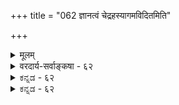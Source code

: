 +++
title = "062 ज्ञानत्वं चेद्रहस्यागमविदितमिति"

+++
<details><summary>मूलम्</summary>

ज्ञानत्वं चेद्रहस्यागमविदितमिति स्वीकृतं नित्यभूतेः षाड्गुण्यात्मत्वमेवं प्रसजति सह तत्पाठतोऽतो जडा सा ।  
तत्संबन्धात् कुतश्चित्तदुपचरणमित्याहुरेके परे तु ज्ञानत्वाजाड्यकष्ठोक्त्यनुगुणमवदन्मुख्यतामात्मनीव ॥ ६२ ॥
</details>

<details><summary>वरदार्य-सर्वाङ्कषा - ६२</summary>

492 



207. 

ज्ञानत्वं चेद्रहस्यागमविदितमिति स्वीकृतं नित्यभूतेः 

[ नित्यविभूतेः स्वयंप्रकाशत्वम् ] 

षाड्गुण्यात्मत्वमेवं प्रसजति सह तत्पाठतोऽतो जडा सा । तत्संबन्धात् कुतश्चित् तदुपचरणमित्याहुरेके परे तु 

ज्ञानत्वाजाड्यकण्ठोक्त्यनुगुणमवदन् मुख्यतामात्मनीव ॥62॥ 



ग्रन्थारंभे नित्यविभूतेः अजडवर्गे गणना कृता । तदाशङ्क्य समाधत्ते – ज्ञानत्वमित्यादि । **रहस्यागमविदितमिति** = **रहस्याम्नाये** = एकायनशाखायां **विदितमिति** = प्रतिपादितमिति हेतोः नित्यविभूतेः ज्ञानत्वं स्वीकृतं **चेत्** = **ज्ञानरूपत्वम्=अजडत्वम्** = स्वयंप्रकाशत्वं यदि स्वीक्रियते, तर्हि **एवम्** = एवमेव सह **तत्पाठतः** = तस्मिन्नेवागमे स्वयंप्रकाशत्वेन सह षाड्गुण्यस्यापि पाठात् **षाड्गुण्यात्मत्वम्** = ज्ञानशक्तिबलैश्वर्यवीर्यतेजोरूपषड्गुणवत्त्वमपि नित्यविभूतेः प्रसजति । **अतः** = षाड्गुण्यासंभववत्, तत्सहपठितभगवद्वत् स्वप्रकाशत्वस्याप्यसंभवात् **सा** = नित्यविभूतिः **जडा** = नाजडा । ननु 'किमात्मिकैषा भगवतो व्यक्तिः' इति प्रश्नस्य, ‘यदात्मकोऽसौ भगवान्' इत्यादिना उत्तरदानात् भगवद्दिव्यमङ्गलविग्रहस्यापि ज्ञानरूपत्वाभिधानात्, तदुपादानभूताया नित्यविभूतेरपि ज्ञानरूपत्वावगमात् जडत्वं कथमित्यत्र - तत्संबन्धादित्यादि । कुतश्चित् **तत्संबन्धात्** = हेयप्रत्यनीकत्वाद्यन्यतमात् तस्य परमात्मनस्संबन्धात्, प्रवाहसंबन्धात् तीरस्येव **उपचरणम्** = उपचारात्तथाभिधानम् इति **एके** = केचन आहुः । परे तु ज्ञानत्वाजाड्य- **कण्ठोक्त्यनुगुणम्** = ज्ञानस्वरूपत्वस्य जडत्वाभावस्य च कण्ठतः स्पष्टतयैव उक्तेरनुसारेण आत्मनि **इव** = परमात्मनि यथा, तथैव **मुख्यताम्** = ज्ञानस्वरूपतामेव भगवद्दिव्यमूर्तेः अवदन् । 

रहस्याम्नाये ‘किमात्मिकैवैषा भगवतो व्यक्तिः' इत्यादिप्रश्नस्य ' यदात्मको भगवान्' इत्युत्तरदानात्, परमपदे भगवतश्शरीरमपि परमात्मवदेव ज्ञानात्मकमिति वक्तव्यं भवति । परं तु आत्मा खलु ज्ञानस्वरूपः । तस्य शरीरमपि ज्ञानस्वरूपं कथं भवेत् ? उभयोरपि ज्ञानरूपत्वे शरीरशरीरिभावः कथम् ? अतः भगवतः शरीरम् न ज्ञानस्वरूपम्, किन्तु जडमेव इति केचिदाहुः । न च ' यदात्मको भगवान्' इति कथमिति वाच्यम्, औपचारिकत्वात्तस्य । अन्यथा परमात्मवत् तच्छरीरमपि षाड्गुण्यवदिति वक्तव्यं स्यादिति । इष्टापत्तौ षाड्गुण्यस्य चेतनत्वनियतत्वात् चेतनत्वमपि शरीरस्य वक्तव्यम् । न हि शरीरस्य चेतनपदवाच्यत्वं कस्यापीष्टम्। न च भगवच्छरीरस्य जीवस्य चेतनत्वं दृश्यत इति वाच्यम्, जीवस्य ब्रह्मांशत्वात्तथात्वम् । अधिकं शरीरलक्षणे (बुद्धि. 83) वक्ष्यते । 

परं तु धर्मभूतज्ञानस्य ज्ञानरूपत्वेऽपि आत्मवत् चेतनत्वं नाङ्गीक्रयते, परमात्मशरीरत्वमपि नाङ्गीक्रियते । स्वप्रकाशत्वात् जडत्वमपि नाङ्गीक्रियते । तद्वत् नित्यविभूतेः स्वप्रकाशत्वाङ्गीकारमात्रेण, न तस्याश्चेतनत्वम्, नापि ज्ञानादिषाड्गुण्ययोगः । सिद्धान्ते पराक्त्वम्, जडत्वं च भिन्नम्, प्रत्यक्त्वं पराक्त्वं च भिन्नमित्यादिकं निरूपितं पुरस्तात् (जीव. 7 ) । अतो नित्यविभूतेरजडत्वे न कश्चन विरोधः । नवीना अपि परमात्मनो देहस्य ज्ञानरूपत्वमङ्गीकुर्वन्ति । परं तु स्वरूपात्मकमित्यपि वदन्ति ॥ ६२ ॥
</details>


<details><summary>ಕನ್ನಡ - ६२</summary>

नित्यविभूति अजडवॆन्दु हेळिद्दन्नु विमर्शिसुत्तारॆ - रहस्यागम विदितमिति नित्यविभूतेः ज्ञानत्वं स्वीकृतं चेत्, एवं सहतत्पा ठतः पाडु ड्यात्मत्वं प्रसजति - रहस्यागमदल्लि हेळिरुवुदरिन्द नित्य विभूति ज्ञानस्वरूप, अजडवॆन्दु ऒप्पुवुदावरॆ, हीगॆये अदरॊन्दिगॆ हेळिरुवुदरिन्द परमात्मनन्तॆ नित्यविभूतिय सह ज्ञानशक्तादि षाडुण्य परिपूर्णवॆन्दू ऒप्पबेकागुत्तदॆ. अतः सा जडा इदु साध्यविल्लद्द रिन्द नित्यविभूति जडवे हॊरतु अजडवल्ल. 

रहस्याम्यायदल्लि अदन्नु ज्ञानरूपवॆन्दु हेळिद बगॆ हेगॆ? ऎन्दरॆ तम्बनात् कुतश्चित् तदुपचरणं इति एके अहुः -नित्यविभूति सम्पुर्णज्ञानविकासस्थानवाद कारण कॆलवॆडॆयल्लि ज्ञानरूपवॆन्दु औपचारि कवागि हेळिदॆ; मुख्यार्थ ग्राह्यवल्ल ऎन्दु कॆलवरु हेळुवरु. 

परेतु, आत्मनीव ज्ञानत्याजाड्य कक्कनुगुणं मुख्यतां अवदन्बेरे कॆलवरन्तु परमात्मन स्वरूपदन्तॆये नित्यविभूतियू ज्ञान स्वरूप मत्तु अजडवॆन्दु स्पष्टवागि हेळिरुवुदरिन्द अदन्नु मुख्य व्यवहारवॆन्दे हेळुवरु. 

'किमात्मकैवैषा भगवतो व्यक्ति'-परमात्मन देह ऎन्तहद्दु ? ऎम्ब प्रश्नॆगॆ 'यदात्मा भगवान्'-परमात्मन स्वरूपदन्तहद्दु ऎन्दु 

16 

242 

\- 

-208- [नित्य विभूतिगॆ अजडत्व समर्थनॆ 

[श्लोक 63 

निस्सङ्कोचा समस्तं चुलकयति मतिर्नित्यमुक्तश्वराणां बद्धानां नित्यभूतिर्न विलसति ततः कस्य सा स्व प्रकाशा । मैवं नित्येश्वरादेसृति मतिविभवे सास्तु तेनानपेक्षा वेद्यानुदासकाले मतिरिव न तु सा बन्धकाले विभाति 

उत्तरवन्नु हेळिदॆ. मत्तॆ 'किमात्मको भगवान् '-भगवन्तनस्वरूप ऎन्त हद्दु ? ऎन्दु प्रश्नॆ, 'ज्ञानात्मकः' ज्ञानस्वरूपनु - ऎन्दु स्पष्टवागि प्रशोत्तरगळिरुवुदरिन्द नित्यविभूति अजडद्रव्यवे. ज्ञानानन्द स्वरू पनाद परमात्मन विग्रहादिगळु जडवागिरलु साध्यविल्ल. ज्ञानस्वरूपवा दरू धर्मभूत ज्ञानदन्तॆ इदक्कॆ पराक्षवू इरुवुदरिन्द कॆलवरिगॆ इदु घटादिगळन्तॆ जडवॆम्ब भावनॆ बरुत्तदॆ. हागॆये ज्ञानस्वरूपवाद कारण आत्मनन्तॆ इतरगुणगळू इदक्कॆ इरबहुदॆम्ब भावनॆयू कॆलवरिगॆ इरुत्तदॆ. मध्यस्थदृष्टियल्लि नोडिदाग इदर पराक्यवू अजडवत्ववू स्पष्ट वागुवुदु ६२ । 

</details>


<details><summary>ಕನ್ನಡ - ६२</summary>

नित्यविभूति अजडवॆन्दु हेळिद्दन्नु विमर्शिसुत्तारॆ - रहस्यागम विदितमिति नित्यविभूतेः ज्ञानत्वं स्वीकृतं चेत्, एवं सहतत्पा ठतः पाडु ड्यात्मत्वं प्रसजति - रहस्यागमदल्लि हेळिरुवुदरिन्द नित्य विभूति ज्ञानस्वरूप, अजडवॆन्दु ऒप्पुवुदावरॆ, हीगॆये अदरॊन्दिगॆ हेळिरुवुदरिन्द परमात्मनन्तॆ नित्यविभूतिय सह ज्ञानशक्तादि षाडुण्य परिपूर्णवॆन्दू ऒप्पबेकागुत्तदॆ. अतः सा जडा इदु साध्यविल्लद्द रिन्द नित्यविभूति जडवे हॊरतु अजडवल्ल. 

रहस्याम्यायदल्लि अदन्नु ज्ञानरूपवॆन्दु हेळिद बगॆ हेगॆ? ऎन्दरॆ तम्बनात् कुतश्चित् तदुपचरणं इति एके अहुः -नित्यविभूति सम्पुर्णज्ञानविकासस्थानवाद कारण कॆलवॆडॆयल्लि ज्ञानरूपवॆन्दु औपचारि कवागि हेळिदॆ; मुख्यार्थ ग्राह्यवल्ल ऎन्दु कॆलवरु हेळुवरु. 

परेतु, आत्मनीव ज्ञानत्याजाड्य कक्कनुगुणं मुख्यतां अवदन्बेरे कॆलवरन्तु परमात्मन स्वरूपदन्तॆये नित्यविभूतियू ज्ञान स्वरूप मत्तु अजडवॆन्दु स्पष्टवागि हेळिरुवुदरिन्द अदन्नु मुख्य व्यवहारवॆन्दे हेळुवरु. 

'किमात्मकैवैषा भगवतो व्यक्ति'-परमात्मन देह ऎन्तहद्दु ? ऎम्ब प्रश्नॆगॆ 'यदात्मा भगवान्'-परमात्मन स्वरूपदन्तहद्दु ऎन्दु 

16 

242 

\- 

-208- [नित्य विभूतिगॆ अजडत्व समर्थनॆ 

[श्लोक 63 

निस्सङ्कोचा समस्तं चुलकयति मतिर्नित्यमुक्तश्वराणां बद्धानां नित्यभूतिर्न विलसति ततः कस्य सा स्व प्रकाशा । मैवं नित्येश्वरादेसृति मतिविभवे सास्तु तेनानपेक्षा वेद्यानुदासकाले मतिरिव न तु सा बन्धकाले विभाति 

उत्तरवन्नु हेळिदॆ. मत्तॆ 'किमात्मको भगवान् '-भगवन्तनस्वरूप ऎन्त हद्दु ? ऎन्दु प्रश्नॆ, 'ज्ञानात्मकः' ज्ञानस्वरूपनु - ऎन्दु स्पष्टवागि प्रशोत्तरगळिरुवुदरिन्द नित्यविभूति अजडद्रव्यवे. ज्ञानानन्द स्वरू पनाद परमात्मन विग्रहादिगळु जडवागिरलु साध्यविल्ल. ज्ञानस्वरूपवा दरू धर्मभूत ज्ञानदन्तॆ इदक्कॆ पराक्षवू इरुवुदरिन्द कॆलवरिगॆ इदु घटादिगळन्तॆ जडवॆम्ब भावनॆ बरुत्तदॆ. हागॆये ज्ञानस्वरूपवाद कारण आत्मनन्तॆ इतरगुणगळू इदक्कॆ इरबहुदॆम्ब भावनॆयू कॆलवरिगॆ इरुत्तदॆ. मध्यस्थदृष्टियल्लि नोडिदाग इदर पराक्यवू अजडवत्ववू स्पष्ट वागुवुदु २६२ । 

</details>

